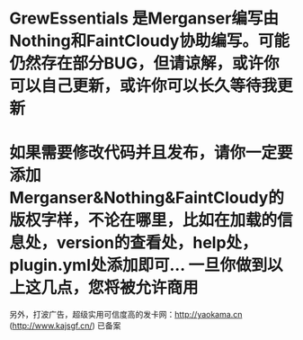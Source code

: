 # GrewEssentials 是Merganser编写由Nothing和FaintCloudy协助编写。可能仍然存在部分BUG，但请谅解，或许你可以自己更新，或许你可以长久等待我更新
# 如果需要修改代码并且发布，请你一定要添加Merganser&Nothing&FaintCloudy的版权字样，不论在哪里，比如在加载的信息处，version的查看处，help处，plugin.yml处添加即可... 一旦你做到以上这几点，您将被允许商用
另外，打波广告，超级实用可信度高的发卡网：http://yaokama.cn (http://www.kajsgf.cn/) 已备案
